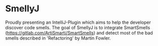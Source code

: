 # SmellyJ

Proudly presenting an IntelliJ-Plugin which aims to help the developer discover code smells.
The goal of SmellyJ is to integrate SmartSmells (https://gitlab.com/ArtiSmarti/SmartSmells)
and detect most of the bad smells described in 'Refactoring' by Martin Fowler.